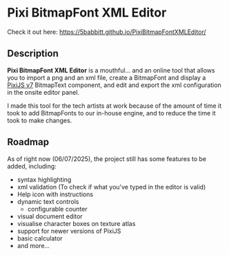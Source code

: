 # Pixi BitmapFont XML Editor
Check it out here: https://5babbitt.github.io/PixiBitmapFontXMLEditor/

## Description
**Pixi BitmapFont XML Editor** is a mouthful... and an online tool that allows you to import a png and an xml file, create a BitmapFont and display a [PixiJS v7](https://pixijs.com) BitmapText component, and edit and export the xml configuration in the onsite editor panel.

I made this tool for the tech artists at work because of the amount of time it took to add BitmapFonts to our in-house engine, and to reduce the time it took to make changes.

## Roadmap
As of right now (06/07/2025), the project still has some features to be added, including: 
- syntax highlighting
- xml validation (To check if what you've typed in the editor is valid)
- Help icon with instructions
- dynamic text controls
    - configurable counter
- visual document editor
- visualise character boxes on texture atlas
- support for newer versions of PixiJS
- basic calculator
- and more...
